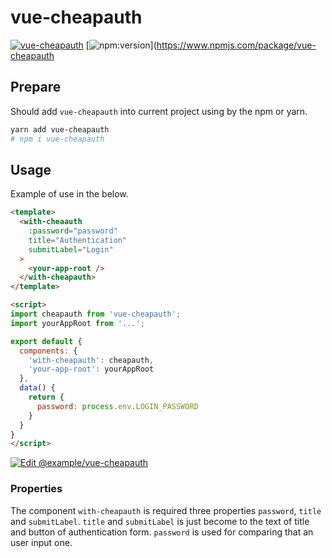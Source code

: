 # vue-cheapauth

[![vue-cheapauth](https://badgen.net/badge//nju33,cheapauth/000?icon=github&list=1)](https://github.com/nju33/cheapauth)
[![npm:version](https://badgen.net/npm/v/vue-cheapauth?icon=npm&label=)](https://www.npmjs.com/package/vue-cheapauth

## Prepare

Should add `vue-cheapauth` into current project using by the npm or yarn.

```sh
yarn add vue-cheapauth
# npm i vue-cheapauth
```

## Usage

Example of use in the below.

```html
<template>
  <with-cheaauth
    :password="password"
    title="Authentication"
    submitLabel="Login"
  >
    <your-app-root />
  </with-cheapauth>
</template>

<script>
import cheapauth from 'vue-cheapauth';
import yourAppRoot from '...';

export default {
  components: {
    'with-cheapauth': cheapauth,
    'your-app-root': yourAppRoot
  },
  data() {
    return {
      password: process.env.LOGIN_PASSWORD
    }
  }
}
</script>
```


[![Edit @example/vue-cheapauth](https://codesandbox.io/static/img/play-codesandbox.svg)](https://codesandbox.io/s/github/nju33/cheapauth/tree/%40example%2Fvue-cheapauth/?fontsize=14)

### Properties

The component `with-cheapauth` is required three properties `password`, `title` and `submitLabel`. `title` and `submitLabel` is just become to the text of title and button of authentication form.
`password` is used for comparing that an user input one.
